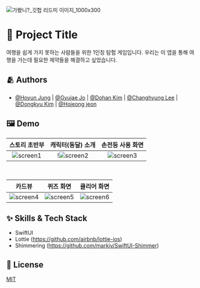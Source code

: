 
![가봤니?_깃헙 리드미 이미지_1000x300](https://user-images.githubusercontent.com/103024956/202851004-fc5c7fc0-d6dc-4828-a37b-e4fdb8fa7c9c.png)


# :iphone: Project Title

여행을 쉽게 가지 못하는 사람들을 위한 1인칭 탐험 게임입니다.
우리는 이 앱을 통해 여행을 가는데 필요한 제약들을 해결하고 싶었습니다.


## :people_hugging: Authors

- [@Hoyun Jung](https://github.com/stemmmm) | [@Gyujae Jo](https://github.com/im-niber) | [@Dohan Kim](https://github.com/commitcomplete) | [@Changhyung Lee](https://github.com/LeeChangHyeong) | [@Dongkyu Kim](https://github.com/Dorodong96) | [@Hojeong jeon](https://github.com/lau0505)


## :framed_picture: Demo
| 스토리 초반부 | 캐릭터(동달) 소개 | 손전등 사용 화면 |
|:---:|:---:|:---:|
|![screen1](https://user-images.githubusercontent.com/45297745/175484047-8e5143ed-ae68-4a90-8832-1022567c587a.gif)|!![screen2](https://user-images.githubusercontent.com/45297745/175484057-1e903a3d-9d9e-49a8-b1d8-c18002829901.gif)|![screen3](https://user-images.githubusercontent.com/45297745/175484063-62cab037-d2e6-4d8f-869f-1bc256f621af.gif)|

<br>

| 카드뷰 | 퀴즈 화면 | 클리어 화면 |
|:---:|:---:|:---:|
|![screen4](https://user-images.githubusercontent.com/45297745/175484073-359d8906-313c-4036-8db9-3229b5f3648c.gif)|![screen5](https://user-images.githubusercontent.com/45297745/175484079-e24a5c66-072a-4b85-be49-64aa5ed9ba69.gif)|![screen6](https://user-images.githubusercontent.com/45297745/175484020-8306b570-de50-42be-b51f-dd16ff36364f.gif)|


## :sparkles: Skills & Tech Stack
* SwiftUI
* Lottie (https://github.com/airbnb/lottie-ios)
* Shimmering (https://github.com/markiv/SwiftUI-Shimmer)


## :lock_with_ink_pen: License

[MIT](https://choosealicense.com/licenses/mit/)

